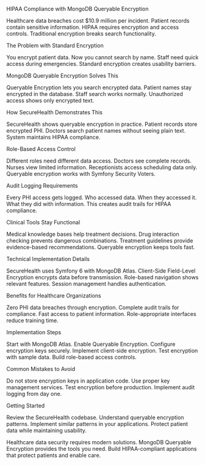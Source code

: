 HIPAA Compliance with MongoDB Queryable Encryption

Healthcare data breaches cost $10.9 million per incident. Patient records contain sensitive information. HIPAA requires encryption and access controls. Traditional encryption breaks search functionality.

The Problem with Standard Encryption

You encrypt patient data. Now you cannot search by name. Staff need quick access during emergencies. Standard encryption creates usability barriers.

MongoDB Queryable Encryption Solves This

Queryable Encryption lets you search encrypted data. Patient names stay encrypted in the database. Staff search works normally. Unauthorized access shows only encrypted text.

How SecureHealth Demonstrates This

SecureHealth shows queryable encryption in practice. Patient records store encrypted PHI. Doctors search patient names without seeing plain text. System maintains HIPAA compliance.

Role-Based Access Control

Different roles need different data access. Doctors see complete records. Nurses view limited information. Receptionists access scheduling data only. Queryable encryption works with Symfony Security Voters.

Audit Logging Requirements

Every PHI access gets logged. Who accessed data. When they accessed it. What they did with information. This creates audit trails for HIPAA compliance.

Clinical Tools Stay Functional

Medical knowledge bases help treatment decisions. Drug interaction checking prevents dangerous combinations. Treatment guidelines provide evidence-based recommendations. Queryable encryption keeps tools fast.

Technical Implementation Details

SecureHealth uses Symfony 6 with MongoDB Atlas. Client-Side Field-Level Encryption encrypts data before transmission. Role-based navigation shows relevant features. Session management handles authentication.

Benefits for Healthcare Organizations

Zero PHI data breaches through encryption. Complete audit trails for compliance. Fast access to patient information. Role-appropriate interfaces reduce training time.

Implementation Steps

Start with MongoDB Atlas. Enable Queryable Encryption. Configure encryption keys securely. Implement client-side encryption. Test encryption with sample data. Build role-based access controls.

Common Mistakes to Avoid

Do not store encryption keys in application code. Use proper key management services. Test encryption before production. Implement audit logging from day one.

Getting Started

Review the SecureHealth codebase. Understand queryable encryption patterns. Implement similar patterns in your applications. Protect patient data while maintaining usability.

Healthcare data security requires modern solutions. MongoDB Queryable Encryption provides the tools you need. Build HIPAA-compliant applications that protect patients and enable care.